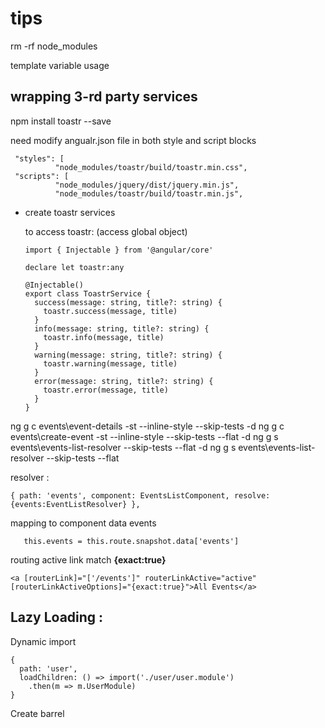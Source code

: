 # tips

rm -rf node_modules

template variable usage

## wrapping 3-rd party services

npm install toastr --save

  need modify angualr.json file in both style and script blocks

     "styles": [
              "node_modules/toastr/build/toastr.min.css",
     "scripts": [
              "node_modules/jquery/dist/jquery.min.js",
              "node_modules/toastr/build/toastr.min.js",

- create toastr services

  to access toastr: (access global object)
 
      import { Injectable } from '@angular/core'

      declare let toastr:any

      @Injectable()
      export class ToastrService {
        success(message: string, title?: string) {
          toastr.success(message, title)
        }
        info(message: string, title?: string) {
          toastr.info(message, title)
        }
        warning(message: string, title?: string) {
          toastr.warning(message, title)
        }
        error(message: string, title?: string) {
          toastr.error(message, title)
        }
      }

ng g c events\event-details -st --inline-style --skip-tests -d
ng g c events\create-event -st --inline-style --skip-tests --flat -d
ng g s events\events-list-resolver --skip-tests --flat -d
ng g s events\events-list-resolver --skip-tests --flat   


resolver : 

    { path: 'events', component: EventsListComponent, resolve: {events:EventListResolver} },

mapping to component data events

       this.events = this.route.snapshot.data['events']

routing active link match **{exact:true}**

    <a [routerLink]="['/events']" routerLinkActive="active" [routerLinkActiveOptions]="{exact:true}">All Events</a>

## Lazy Loading :

Dynamic import

    {
      path: 'user',
      loadChildren: () => import('./user/user.module')
        .then(m => m.UserModule)
    }

Create barrel

  